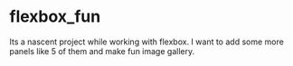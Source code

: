 # flexbox_fun
Its a nascent project while working with flexbox. I want to add some more panels like 5 of them and make fun image gallery.
